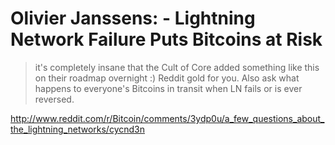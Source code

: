 # Olivier Janssens: - Lightning Network Failure Puts Bitcoins at Risk

> it's completely insane that the Cult of Core added something like this on their roadmap overnight :) Reddit gold for you. Also ask what happens to everyone's Bitcoins in transit when LN fails or is ever reversed.

http://www.reddit.com/r/Bitcoin/comments/3ydp0u/a_few_questions_about_the_lightning_networks/cycnd3n
